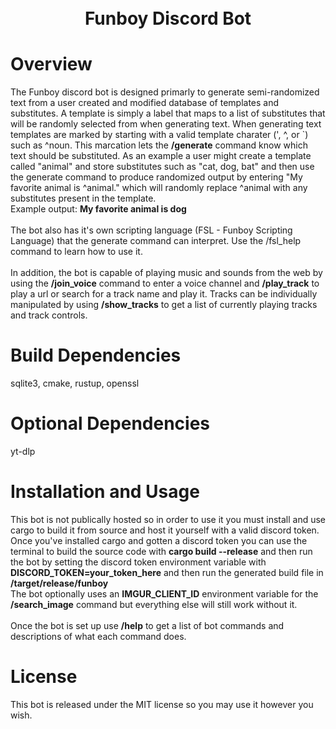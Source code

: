 <h1 align="center">
    <br>
    Funboy Discord Bot
    <br>
</h1>

# Overview

The Funboy discord bot is designed primarly to generate semi-randomized text from a user created and modified database of templates and substitutes. A template is simply a label that maps to a list of substitutes that will be randomly selected from when generating text. When generating text templates are marked by starting with a valid template charater (', ^, or `) such as ^noun. This marcation lets the **/generate** command know which text should be substituted. As an example a user might create a template called "animal" and store substitutes such as "cat, dog, bat" and then use the generate command to produce randomized output by entering "My favorite animal is ^animal." which will randomly replace ^animal with any substitutes present in the template.
<br>Example output: **My favorite animal is dog**<br>
<br>The bot also has it's own scripting language (FSL - Funboy Scripting Language) that the generate command can interpret. Use the /fsl_help command to learn how to use it.<br>
<br>In addition, the bot is capable of playing music and sounds from the web by using the **/join_voice** command to enter a voice channel and **/play_track** to play a url or search for a track name and play it. Tracks can be individually manipulated by using **/show_tracks** to get a list of currently playing tracks and track controls.

# Build Dependencies
sqlite3, cmake, rustup, openssl

# Optional Dependencies
yt-dlp

# Installation and Usage

This bot is not publically hosted so in order to use it you must install and use cargo to build it from source and host it yourself with a valid discord token. Once you've installed cargo and gotten a discord token you can use the terminal to build the source code with **cargo build --release** and then run the bot by setting the discord token environment variable with **DISCORD_TOKEN=your_token_here** and then run the generated build file in **/target/release/funboy**
<br>The bot optionally uses an **IMGUR_CLIENT_ID** environment variable for the **/search_image** command but everything else will still work without it.<br>
<br>Once the bot is set up use **/help** to get a list of bot commands and descriptions of what each command does.<br>

# License

This bot is released under the MIT license so you may use it however you wish.
